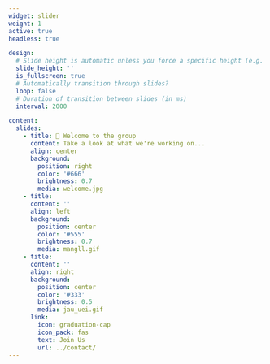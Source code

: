 ```yaml
---
widget: slider
weight: 1
active: true
headless: true

design:
  # Slide height is automatic unless you force a specific height (e.g. '400px')
  slide_height: ''
  is_fullscreen: true
  # Automatically transition through slides?
  loop: false
  # Duration of transition between slides (in ms)
  interval: 2000

content:
  slides:
    - title: 👋 Welcome to the group
      content: Take a look at what we're working on...
      align: center
      background:
        position: right
        color: '#666'
        brightness: 0.7
        media: welcome.jpg
    - title: 
      content: ''
      align: left
      background:
        position: center
        color: '#555'
        brightness: 0.7
        media: mangll.gif
    - title: 
      content: ''
      align: right
      background:
        position: center
        color: '#333'
        brightness: 0.5
        media: jau_uei.gif
      link:
        icon: graduation-cap
        icon_pack: fas
        text: Join Us
        url: ../contact/
---
```

